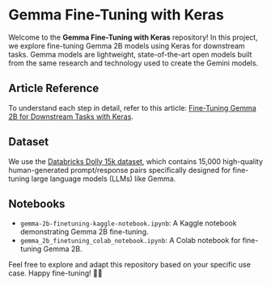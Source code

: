 # Gemma Fine-Tuning with Keras

Welcome to the **Gemma Fine-Tuning with Keras** repository! In this project, we explore fine-tuning Gemma 2B models using Keras for downstream tasks. Gemma models are lightweight, state-of-the-art open models built from the same research and technology used to create the Gemini models.

## Article Reference
To understand each step in detail, refer to this article: [Fine-Tuning Gemma 2B for Downstream Tasks with Keras](https://medium.com/@mauryaanoop3/fine-tuning-gemma-2b-for-downstream-tasks-with-keras-c3314e329be5).

## Dataset
We use the [Databricks Dolly 15k dataset](https://huggingface.co/datasets/databricks/databricks-dolly-15k), which contains 15,000 high-quality human-generated prompt/response pairs specifically designed for fine-tuning large language models (LLMs) like Gemma.

## Notebooks
- `gemma-2b-finetuning-kaggle-notebook.ipynb`: A Kaggle notebook demonstrating Gemma 2B fine-tuning.
- `gemma_2b_finetuning_colab_notebook.ipynb`: A Colab notebook for fine-tuning Gemma 2B.

Feel free to explore and adapt this repository based on your specific use case. Happy fine-tuning! 🚀🤖


